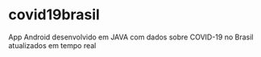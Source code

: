 # covid19brasil
App Android desenvolvido em JAVA com dados sobre COVID-19 no Brasil atualizados em tempo real 
